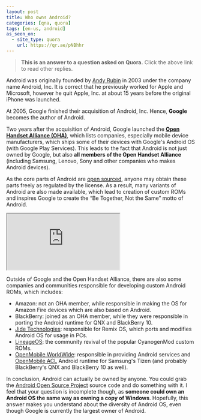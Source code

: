 ```yaml
---
layout: post
title: Who owns Android?
categories: [qna, quora]
tags: [en-us, android]
as_seen_on:
  - site_type: quora
    url: https://qr.ae/pNBhhr
---
```

> **This is an answer to a question asked on Quora.** Click the above link to read other replies.

Android was originally founded by [Andy Rubin](https://en.m.wikipedia.org/wiki/Andy_Rubin) in 2003 under the company name Android, Inc. It is correct that he previously worked for Apple and Microsoft, however he quit Apple, Inc. at about 15 years before the original iPhone was launched.

At 2005, Google finished their acquisition of Android, Inc. Hence, **Google** becomes the author of Android.

Two years after the acquisition of Android, Google launched the [**Open Handset Alliance (OHA)**](https://en.m.wikipedia.org/wiki/Open_Handset_Alliance), which lists companies, especially mobile device manufacturers, which ships some of their devices with Google's Android OS (with Google Play Services). This leads to the fact that Android is not just owned by Google, but also **all members of the Open Handset Alliance** (including Samsung, Lenovo, Sony and other companies who makes Android devices).

As the core parts of Android are [open sourced](https://simple.m.wikipedia.org/wiki/Open_source), anyone may obtain these parts freely as regulated by the license. As a result, many variants of Android are also made available, which lead to creation of custom ROMs and inspires Google to create the “Be Together, Not the Same” motto of Android.

<iframe class="w-full h-300" src="https://www.youtube.com/embed/hr0HBLGFEsA" allow="accelerometer; autoplay; clipboard-write; encrypted-media; gyroscope; picture-in-picture"></iframe>

Outside of Google and the Open Handset Alliance, there are also some companies and communities responsible for developing custom Android ROMs, which includes:

+ Amazon: not an OHA member, while responsible in making the OS for Amazon Fire devices which are also based on Android.
+ BlackBerry: joined as an OHA member, while they were responsible in porting the Android runtime for QNX and BlackBerry 10.
+ [Jide Technologies](http://www.jide.com/): responsible for Remix OS, which ports and modifies Android OS for usage in PCs.
+ [LineageOS](https://www.lineageos.org/): the community revival of the popular CyanogenMod custom ROMs.
+ [OpenMobile WorldWide](https://www.openmobileww.com/): responsible in providing Android services and [OpenMobile ACL](https://www.openmobileww.com/acl-1)
Android runtime for Samsung's Tizen (and probably BlackBerry's QNX and BlackBerry 10 as well).

In conclusion, Android can actually be owned by anyone. You could grab the [Android Open Source Project](https://source.android.com/) source code and do something with it. I feel that your question is incomplete though, as **someone could own an Android OS the same way as owning a copy of Windows**. Hopefully, this answer makes you understand about the diversity of Android OS, even though Google is currently the largest owner of Android.